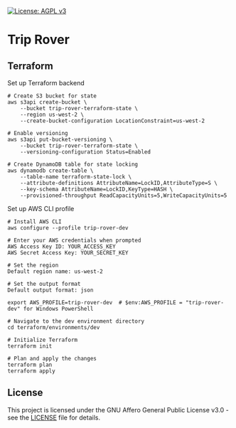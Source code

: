 [![License: AGPL v3](https://img.shields.io/badge/License-AGPL%20v3-blue.svg)](https://www.gnu.org/licenses/agpl-3.0)

# Trip Rover

## Terraform

Set up Terraform backend
```
# Create S3 bucket for state
aws s3api create-bucket \
    --bucket trip-rover-terraform-state \
    --region us-west-2 \
    --create-bucket-configuration LocationConstraint=us-west-2

# Enable versioning
aws s3api put-bucket-versioning \
    --bucket trip-rover-terraform-state \
    --versioning-configuration Status=Enabled

# Create DynamoDB table for state locking
aws dynamodb create-table \
    --table-name terraform-state-lock \
    --attribute-definitions AttributeName=LockID,AttributeType=S \
    --key-schema AttributeName=LockID,KeyType=HASH \
    --provisioned-throughput ReadCapacityUnits=5,WriteCapacityUnits=5
```

Set up AWS CLI profile
```
# Install AWS CLI
aws configure --profile trip-rover-dev

# Enter your AWS credentials when prompted
AWS Access Key ID: YOUR_ACCESS_KEY
AWS Secret Access Key: YOUR_SECRET_KEY

# Set the region
Default region name: us-west-2

# Set the output format
Default output format: json

export AWS_PROFILE=trip-rover-dev  # $env:AWS_PROFILE = "trip-rover-dev" for Windows PowerShell

# Navigate to the dev environment directory
cd terraform/environments/dev

# Initialize Terraform
terraform init

# Plan and apply the changes
terraform plan
terraform apply
```

## License
This project is licensed under the GNU Affero General Public License v3.0 - see the [LICENSE](LICENSE) file for details.
